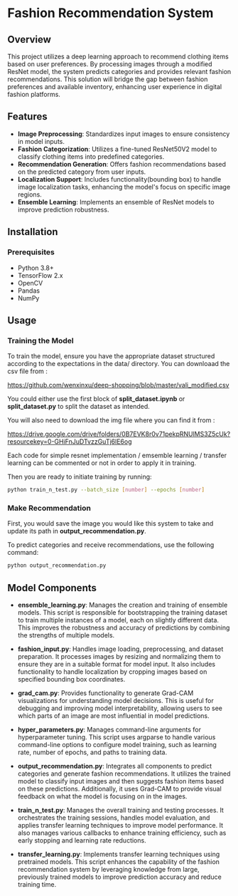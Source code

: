 # Fashion Recommendation System

## Overview

This project utilizes a deep learning approach to recommend clothing items based on user preferences. By processing images through a modified ResNet model, the system predicts categories and provides relevant fashion recommendations. This solution will bridge the gap between fashion preferences and available inventory, enhancing user experience in digital fashion platforms.

## Features

- **Image Preprocessing**: Standardizes input images to ensure consistency in model inputs.
- **Fashion Categorization**: Utilizes a fine-tuned ResNet50V2 model to classify clothing items into predefined categories.
- **Recommendation Generation**: Offers fashion recommendations based on the predicted category from user inputs.
- **Localization Support**: Includes functionality(bounding box) to handle image localization tasks, enhancing the model's focus on specific image regions.
- **Ensemble Learning**: Implements an ensemble of ResNet models to improve prediction robustness.

## Installation

### Prerequisites

- Python 3.8+
- TensorFlow 2.x
- OpenCV
- Pandas
- NumPy

## Usage

### Training the Model

To train the model, ensure you have the appropriate dataset structured according to the expectations in the data/ directory.
You can downloaad the csv file from :

<https://github.com/wenxinxu/deep-shopping/blob/master/vali_modified.csv>

You could either use the first block of **split_dataset.ipynb** or **split_dataset.py** to split the dataset as intended.

You will also need to download the img file where you can find it from :

<https://drive.google.com/drive/folders/0B7EVK8r0v71pekpRNUlMS3Z5cUk?resourcekey=0-GHiFnJuDTvzzGuTj6lE6og>

Each code for simple resnet implementation / emsemble learning / transfer learning can be commented or not in order to apply it in training.

Then you are ready to initiate training by running:

```bash
python train_n_test.py --batch_size [number] --epochs [number]
```

### Make Recommendation

First, you would save the image you would like this system to take and update its path in **output_recommendation.py**.

To predict categories and receive recommendations, use the following command:

```bash
python output_recommendation.py
```

## Model Components

- **ensemble_learning.py**: Manages the creation and training of ensemble models. This script is responsible for bootstrapping the training dataset to train multiple instances of a model, each on slightly different data. This improves the robustness and accuracy of predictions by combining the strengths of multiple models.

- **fashion_input.py**: Handles image loading, preprocessing, and dataset preparation. It processes images by resizing and normalizing them to ensure they are in a suitable format for model input. It also includes functionality to handle localization by cropping images based on specified bounding box coordinates.

- **grad_cam.py**: Provides functionality to generate Grad-CAM visualizations for understanding model decisions. This is useful for debugging and improving model interpretability, allowing users to see which parts of an image are most influential in model predictions.

- **hyper_parameters.py**: Manages command-line arguments for hyperparameter tuning. This script uses argparse to handle various command-line options to configure model training, such as learning rate, number of epochs, and paths to training data.

- **output_recommendation.py**: Integrates all components to predict categories and generate fashion recommendations. It utilizes the trained model to classify input images and then suggests fashion items based on these predictions. Additionally, it uses Grad-CAM to provide visual feedback on what the model is focusing on in the images.

- **train_n_test.py**: Manages the overall training and testing processes. It orchestrates the training sessions, handles model evaluation, and applies transfer learning techniques to improve model performance. It also manages various callbacks to enhance training efficiency, such as early stopping and learning rate reductions.

- **transfer_learning.py**: Implements transfer learning techniques using pretrained models. This script enhances the capability of the fashion recommendation system by leveraging knowledge from large, previously trained models to improve prediction accuracy and reduce training time.
